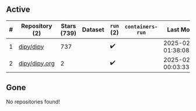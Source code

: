 ## Active
| # | Repository (2) | Stars (739) | Dataset | `run` (2) | `containers-run` | Last Modified |
| --- | --- | --- | --- | --- | --- | --- |
| 1 | [dipy/dipy](https://github.com/dipy/dipy) | 737 |  | :heavy_check_mark: |  | 2025-02-23 01:38:08+00:00 |
| 2 | [dipy/dipy.org](https://github.com/dipy/dipy.org) | 2 |  | :heavy_check_mark: |  | 2025-02-24 00:03:33+00:00 |

## Gone
No repositories found!
